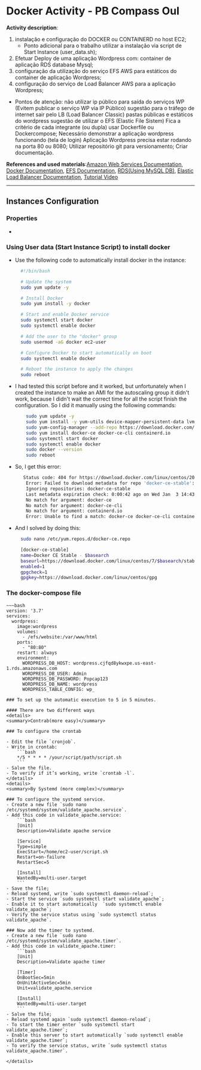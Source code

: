 # Docker Activity - PB Compass Oul

**Activity description**:

1. instalação e configuração do DOCKER ou CONTAINERD no host EC2;
    - Ponto adicional para o trabalho utilizar a instalação via script de Start Instance
    (user_data.sh);
2. Efetuar Deploy de uma aplicação Wordpress com:
    container de aplicação
    RDS database Mysql;
3. configuração da utilização do serviço EFS AWS para estáticos do container de aplicação Wordpress;
4. configuração do serviço de Load Balancer AWS para a aplicação Wordpress;
- Pontos de atenção:
não utilizar ip público para saída do serviços WP (Evitem publicar o serviço WP via IP Público)
sugestão para o tráfego de internet sair pelo LB (Load Balancer Classic)
pastas públicas e estáticos do wordpress sugestão de utilizar o EFS (Elastic File Sistem)
Fica a critério de cada integrante (ou dupla) usar Dockerfile ou Dockercompose;
Necessário demonstrar a aplicação wordpress funcionando (tela de login)
Aplicação Wordpress precisa estar rodando na porta 80 ou 8080;
Utilizar repositório git para versionamento;
Criar documentação.

**References and used materials**:[Amazon Web Services Documentation](https://docs.aws.amazon.com/pt_br/index.html), [Docker Documentation](https://docs.docker.com/engine/reference/run/), [EFS Documentation](https://docs.aws.amazon.com/AWSEC2/latest/UserGuide/AmazonEFS.html), [RDS(Using MySQL DB)](https://docs.aws.amazon.com/AmazonRDS/latest/UserGuide/CHAP_GettingStarted.CreatingConnecting.MySQL.html), [Elastic Load Balancer Documentation](https://docs.aws.amazon.com/elasticloadbalancing/latest/userguide/what-is-load-balancing.html), [Tutorial Video](https://www.youtube.com/watch?v=jUf622GXi_E)

---

## Instances Configuration


### Properties

- 

### Using User data (Start Instance Script) to install docker

- Use the following code to automatically install docker in the instance:
  ~~~bash
    #!/bin/bash

    # Update the system
    sudo yum update -y

    # Install Docker
    sudo yum install -y docker

    # Start and enable Docker service
    sudo systemctl start docker
    sudo systemctl enable docker

    # Add the user to the "docker" group
    sudo usermod -aG docker ec2-user

    # Configure Docker to start automatically on boot
    sudo systemctl enable docker

    # Reboot the instance to apply the changes
    sudo reboot
  ~~~

- I had tested this script before and it worked, but unfortunately when I created the instance to make an AMI for the autoscaling group it didn't work, because I didn't wait the correct time for all the script finish the configuration. So I did it manually using the following commands:

    ~~~bash
        sudo yum update -y
        sudo yum install -y yum-utils device-mapper-persistent-data lvm2
        sudo yum-config-manager --add-repo https://download.docker.com/linux/centos/docker-ce.repo
        sudo yum install docker-ce docker-ce-cli containerd.io
        sudo systemctl start docker
        sudo systemctl enable docker
        sudo docker --version
        sudo reboot
    ~~~
- So, I get this error:
    ~~~bash
       Status code: 404 for https://download.docker.com/linux/centos/2023.3.20231218/x86_64/stable/repodata/repomd.xml (IP: 13.32.151.28)
        Error: Failed to download metadata for repo 'docker-ce-stable': Cannot download repomd.xml: Cannot download repodata/repomd.xml: All mirrors were tried
        Ignoring repositories: docker-ce-stable
        Last metadata expiration check: 0:00:42 ago on Wed Jan  3 14:43:37 2024.
        No match for argument: docker-ce
        No match for argument: docker-ce-cli
        No match for argument: containerd.io
        Error: Unable to find a match: docker-ce docker-ce-cli containerd.io
    ~~~

- And I solved by doing this:

  ~~~bash
    sudo nano /etc/yum.repos.d/docker-ce.repo

    [docker-ce-stable]
    name=Docker CE Stable - $basearch
    baseurl=https://download.docker.com/linux/centos/7/$basearch/stable
    enabled=1
    gpgcheck=1
    gpgkey=https://download.docker.com/linux/centos/gpg
  ~~~  
### The docker-compose file
    ~~~bash
    version: '3.7'
    services:
      wordpress:
        image:wordpress
        volumes:
          -	/efs/website:/var/www/html
        ports:
          -	"80:80"
        restart: always
        environment:
          WORDPRESS_DB_HOST: wordpress.cjfqd8ykwxpe.us-east-1.rds.amazonaws.com
          WORDPRESS_DB_USER: Admin    
          WORDPRESS_DB_PASSWORD: Popcap123
          WORDPRESS_DB_NAME: wordpress
          WORDPRESS_TABLE_CONFIG: wp_
~~~
### To set up the automatic execution to 5 in 5 minutes.

#### There are two different ways
<details>
<summary>Contrab(more easy)</summary>

### To configure the crontab

- Edit the file `cronjob`.
- Write in crontab:
    ```bash
    */5 * * * * /your/script/path/script.sh
    ```
- Salve the file.
- To verify if it’s working, write `crontab -l`.
</details>
<details>
<summary>By Systemd (more complex)</summary>

### To configure the systemd service.
- Create a new file `sudo nano /etc/systemd/system/validate_apache.service`.
- Add this code in validate_apache.service:
    ```bash
    [Unit]
    Description=Validate apache service
    
    [Service]
    Type=simple
    ExecStart=/home/ec2-user/script.sh
    Restart=on-failure
    RestartSec=5
    
    [Install]
    WantedBy=multi-user.target
    ```
- Save the file;
- Reload systemd, write `sudo systemctl daemon-reload`;
- Start the service `sudo systemctl start validate_apache`;
- Enable it to start automatically  `sudo systemctl enable validate_apache`;
- Verify the service status using `sudo systemctl status validate_apache`.

### Now add the timer to systemd.
- Create a new file `sudo nano /etc/systemd/system/validate_apache.timer`.
- Add this code in validate_apache.timer:
    ```bash
    [Unit]
    Description=Validate apache timer
    
    [Timer]
    OnBootSec=5min
    OnUnitActiveSec=5min
    Unit=validate_apache.service

    [Install]
    WantedBy=multi-user.target
    ```
- Salve the file;
- Reload systemd again `sudo systemctl daemon-reload`;
- To start the timer enter `sudo systemctl start validate_apache.timer`;
- Enable this server to start automatically `sudo systemctl enable validate_apache.timer`;
- To verify the service status, write `sudo systemctl status validate_apache.timer`.

</details>

